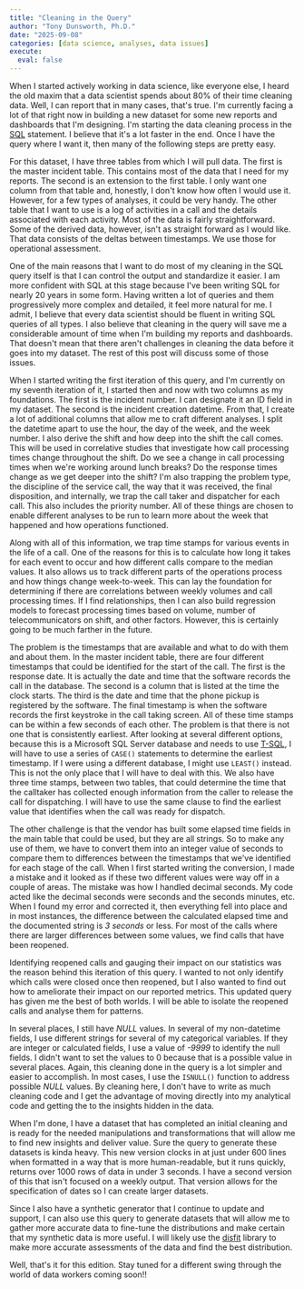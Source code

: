 ```yaml
---
title: "Cleaning in the Query"
author: "Tony Dunsworth, Ph.D."
date: "2025-09-08"
categories: [data science, analyses, data issues]
execute: 
  eval: false
---
```


When I started actively working in data science, like everyone else, I heard the old maxim that a data scientist spends about 80% of their time cleaning data. Well, I can report that in many cases, that's true. I'm currently facing a lot of that right now in building a new dataset for some new reports and dashboards that I'm designing. I'm starting the data cleaning process in the [SQL](https://www.ibm.com/think/topics/structured-query-language) statement. I believe that it's a lot faster in the end. Once I have the query where I want it, then many of the following steps are pretty easy. 

For this dataset, I have three tables from which I will pull data. The first is the master incident table. This contains most of the data that I need for my reports. The second is an extension to the first table. I only want one column from that table and, honestly, I don't know how often I would use it. However, for a few types of analyses, it could be very handy. The other table that I want to use is a log of activities in a call and the details associated with each activity. Most of the data is fairly straightforward. Some of the derived data, however, isn't as straight forward as I would like. That data consists of the deltas between timestamps. We use those for operational assessment. 

One of the main reasons that I want to do most of my cleaning in the SQL query itself is that I can control the output and standardize it easier. I am more confident with SQL at this stage because I've been writing SQL for nearly 20 years in some form. Having written a lot of queries and them progressively more complex and detailed, it feel more natural for me. I admit, I believe that every data scientist should be fluent in writing SQL queries of all types. I also believe that cleaning in the query will save me a considerable amount of time when I'm building my reports and dashboards. That doesn't mean that there aren't challenges in cleaning the data before it goes into my dataset. The rest of this post will discuss some of those issues. 

When I started writing the first iteration of this query, and I'm currently on my seventh iteration of it, I started then and now with two columns as my foundations. The first is the incident number. I can designate it an ID field in my dataset. The second is the incident creation datetime. From that, I create a lot of additional columns that allow me to craft different analyses. I split the datetime apart to use the hour, the day of the week, and the week number. I also derive the shift and how deep into the shift the call comes. This will be used in correlative studies that investigate how call processing times change throughout the shift. Do we see a change in call processing times when we're working around lunch breaks? Do the response times change as we get deeper into the shift? I'm also trapping the problem type, the discipline of the service call, the way that it was received, the final disposition, and internally, we trap the call taker and dispatcher for each call. This also includes the priority number. All of these things are chosen to enable different analyses to be run to learn more about the week that happened and how operations functioned. 

Along with all of this information, we trap time stamps for various events in the life of a call. One of the reasons for this is to calculate how long it takes for each event to occur and how different calls compare to the median values. It also allows us to track different parts of the operations process and how things change week-to-week. This can lay the foundation for determining if there are correlations between weekly volumes and call processing times. If I find relationships, then I can also build regression models to forecast processing times based on volume, number of telecommunicators on shift, and other factors. However, this is certainly going to be much farther in the future. 

The problem is the timestamps that are available and what to do with them and about them. In the master incident table, there are four different timestamps that could be identified for the start of the call. The first is the response date. It is actually the date and time that the software records the call in the database. The second is a column that is listed at the time the clock starts. The third is the date and time that the phone pickup is registered by the software. The final timestamp is when the software records the first keystroke in the call taking screen. All of these time stamps can be within a few seconds of each other. The problem is that there is not one that is consistently earliest. After looking at several different options, because this is a Microsoft SQL Server database and needs to use [T-SQL](https://www.geeksforgeeks.org/sql/difference-between-sql-and-t-sql/), I will have to use a series of `CASE()` statements to determine the earliest timestamp. If I were using a different database, I might use `LEAST()` instead. This is not the only place that I will have to deal with this. We also have three time stamps, between two tables, that could determine the time that the calltaker has collected enough information from the caller to release the call for dispatching. I will have to use the same clause to find the earliest value that identifies when the call was ready for dispatch.

The other challenge is that the vendor has built some elapsed time fields in the main table that could be used, but they are all strings. So to make any use of them, we have to convert them into an integer value of seconds to compare them to differences between the timestamps that we've identified for each stage of the call. When I first started writing the conversion, I made a mistake and it looked as if these two different values were way off in a couple of areas. The mistake was how I handled decimal seconds. My code acted like the decimal seconds were seconds and the seconds minutes, etc. When I found my error and corrected it, then everything fell into place and in most instances, the difference between the calculated elapsed time and the documented string is *3 seconds* or less. For most of the calls where there are larger differences between some values, we find calls that have been reopened. 

Identifying reopened calls and gauging their impact on our statistics was the reason behind this iteration of this query. I wanted to not only identify which calls were closed once then reopened, but I also wanted to find out how to ameliorate their impact on our reported metrics. This updated query has given me the best of both worlds. I will be able to isolate the reopened calls and analyse them for patterns. 

In several places, I still have *NULL* values. In several of my non-datetime fields, I use different strings for several of my categorical variables. If they are integer or calculated fields, I use a value of *-9999* to identify the null fields. I didn't want to set the values to 0 because that is a possible value in several places. Again, this cleaning done in the query is a lot simpler and easier to accomplish. In most cases, I use the `ISNULL()` function to address possible *NULL* values. By cleaning here, I don't have to write as much cleaning code and I get the advantage of moving directly into my analytical code and getting the to the insights hidden in the data. 

When I'm done, I have a dataset that has completed an initial cleaning and is ready for the needed manipulations and transformations that will allow me to find new insights and deliver value. Sure the query to generate these datasets is kinda heavy. This new version clocks in at just under 600 lines when formatted in a way that is more human-readable, but it runs quickly, returns over 1000 rows of data in under 3 seconds. I have a second version of this that isn't focused on a weekly output. That version allows for the specification of dates so I can create larger datasets. 

Since I also have a synthetic generator that I continue to update and support, I can also use this query to generate datasets that will allow me to gather more accurate data to fine-tune the distributions and make certain that my synthetic data is more useful. I will likely use the [disfit](https://erdogant.github.io/distfit/pages/html/index.html) library to make more accurate assessments of the data and find the best distribution.

Well, that's it for this edition. Stay tuned for a different swing through the world of data workers coming soon!!
